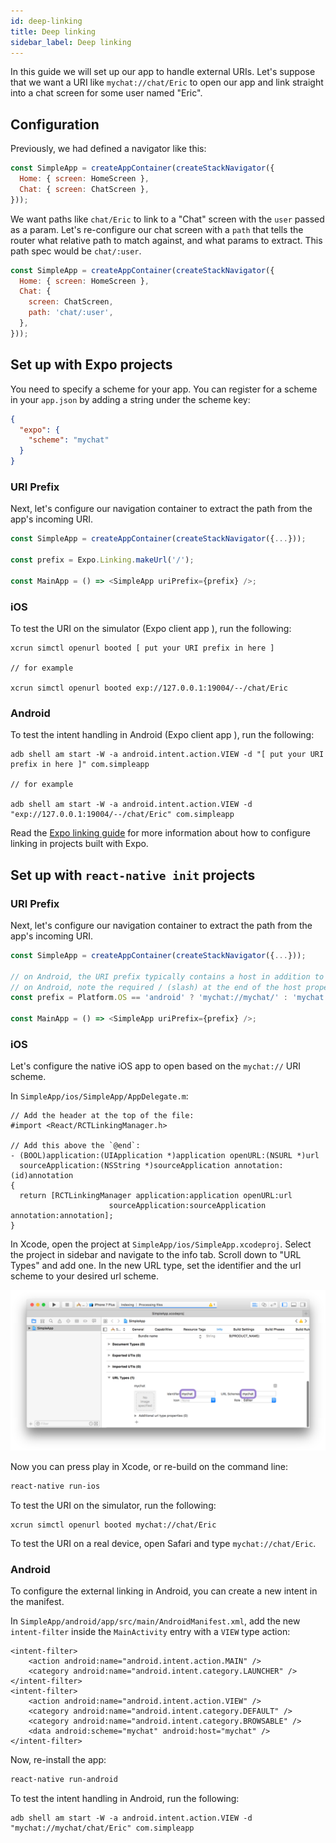```yaml
---
id: deep-linking
title: Deep linking
sidebar_label: Deep linking
---
```


In this guide we will set up our app to handle external URIs. Let's suppose that we want a URI like `mychat://chat/Eric` to open our app and link straight into a chat screen for some user named "Eric".

## Configuration

Previously, we had defined a navigator like this:

```js
const SimpleApp = createAppContainer(createStackNavigator({
  Home: { screen: HomeScreen },
  Chat: { screen: ChatScreen },
}));
```

We want paths like `chat/Eric` to link to a "Chat" screen with the `user` passed as a param. Let's re-configure our chat screen with a `path` that tells the router what relative path to match against, and what params to extract. This path spec would be `chat/:user`.

```js
const SimpleApp = createAppContainer(createStackNavigator({
  Home: { screen: HomeScreen },
  Chat: {
    screen: ChatScreen,
    path: 'chat/:user',
  },
}));
```

## Set up with Expo projects

You need to specify a scheme for your app. You can register for a scheme in your `app.json` by adding a string under the scheme key:

```json
{
  "expo": {
    "scheme": "mychat"
  }
}
```

### URI Prefix

Next, let's configure our navigation container to extract the path from the app's incoming URI. 

```js
const SimpleApp = createAppContainer(createStackNavigator({...}));

const prefix = Expo.Linking.makeUrl('/');

const MainApp = () => <SimpleApp uriPrefix={prefix} />;
```

### iOS

To test the URI on the simulator (Expo client app ), run the following:

```
xcrun simctl openurl booted [ put your URI prefix in here ]

// for example

xcrun simctl openurl booted exp://127.0.0.1:19004/--/chat/Eric

```


### Android

To test the intent handling in Android (Expo client app ), run the following:

```
adb shell am start -W -a android.intent.action.VIEW -d "[ put your URI prefix in here ]" com.simpleapp

// for example

adb shell am start -W -a android.intent.action.VIEW -d "exp://127.0.0.1:19004/--/chat/Eric" com.simpleapp

```

Read the [Expo linking guide](https://docs.expo.io/versions/latest/guides/linking.html) for more information about how to configure linking in projects built with Expo.

## Set up with `react-native init` projects

### URI Prefix

Next, let's configure our navigation container to extract the path from the app's incoming URI. 

```js
const SimpleApp = createAppContainer(createStackNavigator({...}));

// on Android, the URI prefix typically contains a host in addition to scheme
// on Android, note the required / (slash) at the end of the host property
const prefix = Platform.OS == 'android' ? 'mychat://mychat/' : 'mychat://';

const MainApp = () => <SimpleApp uriPrefix={prefix} />;
```

### iOS

Let's configure the native iOS app to open based on the `mychat://` URI scheme.

In `SimpleApp/ios/SimpleApp/AppDelegate.m`:

```
// Add the header at the top of the file:
#import <React/RCTLinkingManager.h>

// Add this above the `@end`:
- (BOOL)application:(UIApplication *)application openURL:(NSURL *)url
  sourceApplication:(NSString *)sourceApplication annotation:(id)annotation
{
  return [RCTLinkingManager application:application openURL:url
                      sourceApplication:sourceApplication annotation:annotation];
}
```

In Xcode, open the project at `SimpleApp/ios/SimpleApp.xcodeproj`. Select the project in sidebar and navigate to the info tab. Scroll down to "URL Types" and add one. In the new URL type, set the identifier and the url scheme to your desired url scheme.

![Xcode project info URL types with mychat added](/docs/assets/deep-linking/xcode-linking.png)

Now you can press play in Xcode, or re-build on the command line:

```sh
react-native run-ios
```

To test the URI on the simulator, run the following:

```
xcrun simctl openurl booted mychat://chat/Eric
```

To test the URI on a real device, open Safari and type `mychat://chat/Eric`.

### Android

To configure the external linking in Android, you can create a new intent in the manifest.

In `SimpleApp/android/app/src/main/AndroidManifest.xml`, add the new `intent-filter` inside the `MainActivity` entry with a `VIEW` type action:

```
<intent-filter>
    <action android:name="android.intent.action.MAIN" />
    <category android:name="android.intent.category.LAUNCHER" />
</intent-filter>
<intent-filter>
    <action android:name="android.intent.action.VIEW" />
    <category android:name="android.intent.category.DEFAULT" />
    <category android:name="android.intent.category.BROWSABLE" />
    <data android:scheme="mychat" android:host="mychat" />            
</intent-filter>
```

Now, re-install the app:

```sh
react-native run-android
```

To test the intent handling in Android, run the following:

```
adb shell am start -W -a android.intent.action.VIEW -d "mychat://mychat/chat/Eric" com.simpleapp
```
